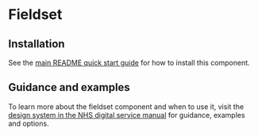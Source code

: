 # Fieldset

## Installation

See the [main README quick start guide](https://github.com/nhsuk/nhsuk-frontend#quick-start) for how to install this component.

## Guidance and examples

To learn more about the fieldset component and when to use it, visit the [design system in the NHS digital service manual](https://service-manual.nhs.uk/design-system/components/fieldset) for guidance, examples and options.
